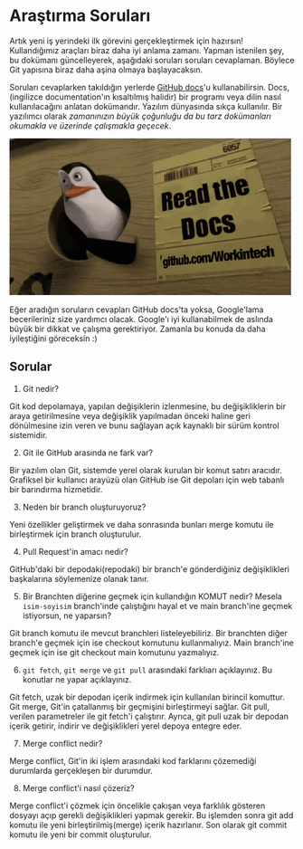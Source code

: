 # Araştırma Soruları

Artık yeni iş yerindeki ilk görevini gerçekleştirmek için hazırsın! Kullandığımız araçları biraz daha iyi anlama zamanı. Yapman istenilen şey, bu dokümanı güncelleyerek, aşağıdaki soruları soruları cevaplaman. Böylece Git yapısına biraz daha aşina olmaya başlayacaksın.

Soruları cevaplarken takıldığın yerlerde [GitHub docs](https://docs.github.com/en)'u kullanabilirsin. Docs, (ingilizce documentation'ın kısaltılmış halidir) bir programı veya dilin nasıl kullanılacağını anlatan dokümandır. Yazılım dünyasında sıkça kullanılır. Bir yazılımcı olarak _zamanınızın büyük çoğunluğu da bu tarz dokümanları okumakla ve üzerinde çalışmakla geçecek_.

![READ THE DOCS](https://github.com/Workintech/FSWeb-S1G1-Projesi-Web-Development-Projesi-icin-Git/blob/main/read-the-docs-wit.gif?raw=true)

Eğer aradığın soruların cevapları GitHub docs'ta yoksa, Google'lama becerileriniz size yardımcı olacak. Google'ı iyi kullanabilmek de aslında büyük bir dikkat ve çalışma gerektiriyor. Zamanla bu konuda da daha iyileştiğini göreceksin :)

## Sorular

1. Git nedir?

Git kod depolamaya, yapılan değişiklerin izlenmesine, bu değişikliklerin bir araya getirilmesine veya değişiklik yapılmadan önceki haline geri dönülmesine izin veren ve bunu sağlayan açık kaynaklı bir sürüm kontrol sistemidir.

2. Git ile GitHub arasında ne fark var?

Bir yazılım olan Git, sistemde yerel olarak kurulan bir komut satırı aracıdır. Grafiksel bir kullanıcı arayüzü olan GitHub ise Git depoları için web tabanlı bir barındırma hizmetidir.

3. Neden bir branch oluşturuyoruz?

Yeni özellikler geliştirmek ve daha sonrasında bunları merge komutu ile birleştirmek için branch oluşturulur.

4. Pull Request'in amacı nedir?

GitHub'daki bir depodaki(repodaki) bir branch'e gönderdiğiniz değişiklikleri başkalarına söylemenize olanak tanır.

5. Bir Branchten diğerine geçmek için kullandığın KOMUT nedir? Mesela `isim-soyisim` branch'inde çalıştığını hayal et ve main branch'ine geçmek istiyorsun, ne yaparsın?

Git branch komutu ile mevcut branchleri listeleyebiliriz. Bir branchten diğer branch'e geçmek için ise checkout komutunu kullanmalıyız. Main branch'ine geçmek için ise git checkout main komutunu yazmalıyız.

6. `git fetch`, `git merge` ve `git pull` arasındaki farklıarı açıklayınız. Bu konutlar ne yapar açıklayınız.

Git fetch, uzak bir depodan içerik indirmek için kullanılan birincil komuttur. Git merge, Git'in çatallanmış bir geçmişini birleştirmeyi sağlar. Git pull, verilen parametreler ile git fetch'i çalıştırır. Ayrıca, git pull uzak bir depodan içerik getirir, indirir ve değişiklikleri yerel depoya entegre eder.  

7. Merge conflict nedir?

Merge conflict, Git'in iki işlem arasındaki kod farklarını çözemediği durumlarda gerçekleşen bir durumdur.

8. Merge conflict'i nasıl çözeriz?

Merge conflict'i çözmek için öncelikle çakışan veya farklılık gösteren dosyayı açıp gerekli değişiklikleri yapmak gerekir. Bu işlemden sonra git add komutu ile yeni birleştirilmiş(merge) içerik hazırlanır. Son olarak git commit komutu ile yeni bir commit oluşturulur.
